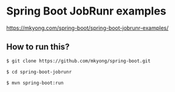 # Spring Boot JobRunr examples

https://mkyong.com/spring-boot/spring-boot-jobrunr-examples/

## How to run this?
```bash
$ git clone https://github.com/mkyong/spring-boot.git

$ cd spring-boot-jobrunr

$ mvn spring-boot:run
```